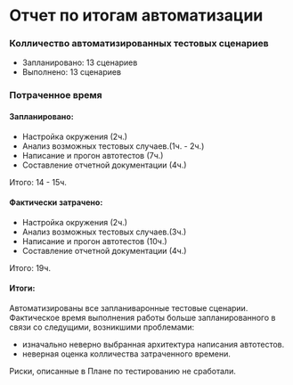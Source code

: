 # Отчет по итогам автоматизации

### Колличество автоматизированных тестовых сценариев
* Запланировано: 13 сценариев
* Выполнено: 13 сценариев
### Потраченное время
#### Запланировано:
* Настройка окружения (2ч.)
* Анализ возможных тестовых случаев.(1ч. - 2ч.)
* Написание и прогон автотестов (7ч.)
* Составление отчетной документации (4ч.)

Итого: 14 - 15ч.
#### Фактически затрачено:
* Настройка окружения (2ч.)
* Анализ возможных тестовых случаев.(3ч.)
* Написание и прогон автотестов (10ч.)
* Составление отчетной документации (4ч.)

Итого:  19ч.


#### Итоги:
Автоматизированы все запланиваронные тестовые сценарии. Фактическое время выполнения работы больше запланированного в 
связи со следущими, возникшими проблемами:

* изначально неверно выбранная архитектура написания автотестов.
* неверная оценка колличества затраченного времени.

Риски, описанные в Плане по тестированию не сработали.
